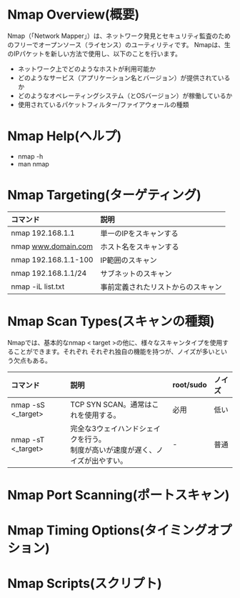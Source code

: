 # Nmap Overview(概要)

Nmap（「Network Mapper」）は、ネットワーク発見とセキュリティ監査のためのフリーでオープンソース（ライセンス）のユーティリティです。
Nmapは、生のIPパケットを新しい方法で使用し、以下のことを行います。
* ネットワーク上でどのようなホストが利用可能か
* どのようなサービス（アプリケーション名とバージョン）が提供されているか
* どのようなオペレーティングシステム（とOSバージョン）が稼働しているか
* 使用されているパケットフィルター/ファイアウォールの種類

# Nmap Help(ヘルプ)

* nmap -h
* man nmap

# Nmap Targeting(ターゲティング)

|コマンド|説明|
|:---|:---|
|nmap 192.168.1.1|単一のIPをスキャンする|
|nmap www.domain.com|ホスト名をスキャンする|
|nmap 192.168.1.1-100|IP範囲のスキャン|
|nmap 192.168.1.1/24|サブネットのスキャン|
|nmap -iL list.txt|事前定義されたリストからのスキャン|

# Nmap Scan Types(スキャンの種類)
Nmapでは、基本的なnmap < target >の他に、様々なスキャンタイプを使用することができます。それぞれ
それぞれ独自の機能を持つが、ノイズが多いという欠点もある。

|コマンド|説明|root/sudo|ノイズ|
|:---|:---|:---|:---|
|nmap -sS <_target>|TCP SYN SCAN。通常はこれを使用する。|必用|低い|
|nmap -sT <_target>|完全な3ウェイハンドシェイクを行う。<br>制度が高いが速度が遅く、ノイズが出やすい。|-|普通|


# Nmap Port Scanning(ポートスキャン)
# Nmap Timing Options(タイミングオプション)
# Nmap Scripts(スクリプト)
